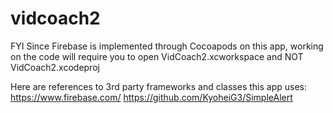# vidcoach2
FYI Since Firebase is implemented through Cocoapods on this app, working on the code will require you to open VidCoach2.xcworkspace and NOT VidCoach2.xcodeproj

Here are references to 3rd party frameworks and classes this app uses:
https://www.firebase.com/
https://github.com/KyoheiG3/SimpleAlert
